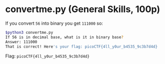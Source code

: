 # convertme.py (General Skills, 100p)
If you convert `56` into binary you get `111000` so:
```bash
$python3 convertme.py 
If 56 is in decimal base, what is it in binary base?
Answer: 111000
That is correct! Here's your flag: picoCTF{4ll_y0ur_b4535_9c3b7d4d}
```
Flag: `picoCTF{4ll_y0ur_b4535_9c3b7d4d}`
